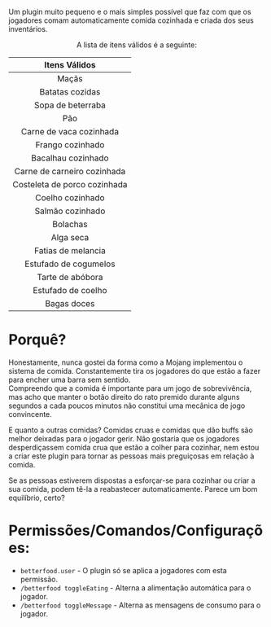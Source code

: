 Um plugin muito pequeno e o mais simples possível que faz com que os jogadores comam automaticamente comida cozinhada e criada dos seus inventários.

<div align="center">

A lista de itens válidos é a seguinte:

</div>

|    Itens Válidos     |
|:--------------------:|
|        Maçãs         |
|    Batatas cozidas   |
|   Sopa de beterraba  |
|         Pão          |
| Carne de vaca cozinhada |
|   Frango cozinhado   |
|   Bacalhau cozinhado |
| Carne de carneiro cozinhada |
| Costeleta de porco cozinhada |
|   Coelho cozinhado   |
|   Salmão cozinhado   |
|       Bolachas       |
|      Alga seca       |
|  Fatias de melancia  |
| Estufado de cogumelos |
|   Tarte de abóbora   |
|   Estufado de coelho |
|     Bagas doces      |

# Porquê?

Honestamente, nunca gostei da forma como a Mojang implementou o sistema de comida. Constantemente tira os jogadores do que estão a fazer para encher uma barra sem sentido.
<br>Compreendo que a comida é importante para um jogo de sobrevivência, mas acho que manter o botão direito do rato premido durante alguns segundos a cada poucos minutos não constitui uma mecânica de jogo convincente.

E quanto a outras comidas?
Comidas cruas e comidas que dão buffs são melhor deixadas para o jogador gerir. Não gostaria que os jogadores desperdiçassem comida crua que estão a colher para cozinhar, nem estou a criar este plugin para tornar as pessoas mais preguiçosas em relação à comida.

Se as pessoas estiverem dispostas a esforçar-se para cozinhar ou criar a sua comida, podem tê-la a reabastecer automaticamente. Parece um bom equilíbrio, certo?

# Permissões/Comandos/Configurações:

- `betterfood.user` - O plugin só se aplica a jogadores com esta permissão.
- `/betterfood toggleEating` - Alterna a alimentação automática para o jogador.
- `/betterfood toggleMessage` - Alterna as mensagens de consumo para o jogador.